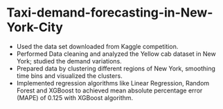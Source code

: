 # Taxi-demand-forecasting-in-New-York-City
- Used the data set downloaded from Kaggle competition.
- Performed Data cleaning and analyzed the Yellow cab dataset in New York; studied the demand variations.
- Prepared data by clustering different regions of New York, smoothing time bins and visualized the clusters.  
- Implemented regression algorithms like Linear Regression, Random Forest and XGBoost to achieved mean absolute percentage error (MAPE) of 0.125 with XGBoost algorithm.
